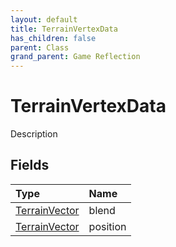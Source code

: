 ```yaml
---
layout: default
title: TerrainVertexData
has_children: false
parent: Class
grand_parent: Game Reflection
---
```

# TerrainVertexData
Description 

## Fields

| Type | Name |
|:----------|:--------------|
| [TerrainVector](/riftbreaker-wiki/docs/game-reflection/classes/terrain_vector/) | blend |
| [TerrainVector](/riftbreaker-wiki/docs/game-reflection/classes/terrain_vector/) | position |

